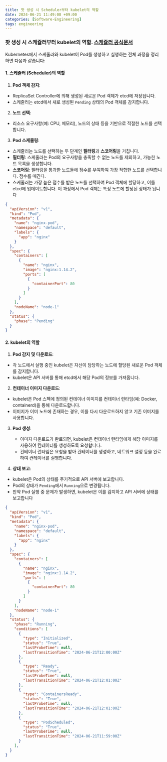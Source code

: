 ```yaml
---
title: 팟 생성 시 Scheduler부터 kubelet의 역할
date: 2024-06-21 11:49:08 +09:00
categories: [Software-Engineering]
tags: engineering
---
```


### 팟 생성 시 스케쥴러부터 kubelet의 역할. [스케쥴러 공식문서](https://kubernetes.io/docs/concepts/scheduling-eviction/kube-scheduler/#kube-scheduler-implementation)

Kubernetes에서 스케줄러와 kubelet이 Pod를 생성하고 실행하는 전체 과정을 정리하면 다음과 같습니다:

#### 1. 스케줄러 (Scheduler)의 역할

1. **Pod 객체 감지**:
  - ReplicaSet Controller에 의해 생성된 새로운 Pod 객체가 etcd에 저장됩니다.
  - 스케줄러는 etcd에서 새로 생성된 `Pending` 상태의 Pod 객체를 감지합니다.

2. **노드 선택**:
  - 리소스 요구사항(예: CPU, 메모리), 노드의 상태 등을 기반으로 적절한 노드를 선택합니다.

3. **Pod 스케줄링**:
  - 스케줄러는 노드를 선택하는 두 단계인 **필터링**과 **스코어링**을 거칩니다.
  - **필터링**: 스케줄러는 Pod의 요구사항을 충족할 수 없는 노드를 제외하고, 가능한 노드 목록을 생성합니다.
  - **스코어링**: 필터링을 통과한 노드들에 점수를 부여하여 가장 적합한 노드를 선택합니다. 점수를 매긴다.
  - 스케줄러는 가장 높은 점수를 받은 노드를 선택하여 Pod 객체에 할당하고, 이를 etcd에 업데이트합니다. 이 과정에서 Pod 객체는 특정 노드에 할당된 상태가 됩니다

```json
{
  "apiVersion": "v1",
  "kind": "Pod",
  "metadata": {
    "name": "nginx-pod",
    "namespace": "default",
    "labels": {
      "app": "nginx"
    }
  },
  "spec": {
    "containers": [
      {
        "name": "nginx",
        "image": "nginx:1.14.2",
        "ports": [
          {
            "containerPort": 80
          }
        ]
      }
    ],
    "nodeName": "node-1"
  },
  "status": {
    "phase": "Pending"
  }
}
```

#### 2. kubelet의 역할

1. **Pod 감지 및 다운로드**:
  - 각 노드에서 실행 중인 kubelet은 자신이 담당하는 노드에 할당된 새로운 Pod 객체를 감지합니다.
  - kubelet은 API 서버를 통해 etcd에서 해당 Pod의 정보를 가져옵니다.

2. **컨테이너 이미지 다운로드**:
  - kubelet은 Pod 스펙에 정의된 컨테이너 이미지를 컨테이너 런타임(예: Docker, containerd)을 통해 다운로드합니다.
  - 이미지가 이미 노드에 존재하는 경우, 이를 다시 다운로드하지 않고 기존 이미지를 사용합니다.

3. **Pod 생성**:
   - 이미지 다운로드가 완료되면, kubelet은 컨테이너 런타임에게 해당 이미지를 사용하여 컨테이너를 생성하도록 요청합니다.
   - 컨테이너 런타임은 요청을 받아 컨테이너를 생성하고, 네트워크 설정 등을 완료하여 컨테이너를 실행합니다.

4. **상태 보고**:
  - kubelet은 Pod의 상태를 주기적으로 API 서버에 보고합니다.
  - Pod의 상태가 `Pending`에서 `Running`으로 변경됩니다.
  - 만약 Pod 실행 중 문제가 발생하면, kubelet은 이를 감지하고 API 서버에 상태를 보고합니다

```json
{
  "apiVersion": "v1",
  "kind": "Pod",
  "metadata": {
    "name": "nginx-pod",
    "namespace": "default",
    "labels": {
      "app": "nginx"
    }
  },
  "spec": {
    "containers": [
      {
        "name": "nginx",
        "image": "nginx:1.14.2",
        "ports": [
          {
            "containerPort": 80
          }
        ]
      }
    ],
    "nodeName": "node-1"
  },
  "status": {
    "phase": "Running",
    "conditions": [
      {
        "type": "Initialized",
        "status": "True",
        "lastProbeTime": null,
        "lastTransitionTime": "2024-06-21T12:00:00Z"
      },
      {
        "type": "Ready",
        "status": "True",
        "lastProbeTime": null,
        "lastTransitionTime": "2024-06-21T12:01:00Z"
      },
      {
        "type": "ContainersReady",
        "status": "True",
        "lastProbeTime": null,
        "lastTransitionTime": "2024-06-21T12:01:00Z"
      },
      {
        "type": "PodScheduled",
        "status": "True",
        "lastProbeTime": null,
        "lastTransitionTime": "2024-06-21T11:59:00Z"
      }
    ],
  }
}
```

